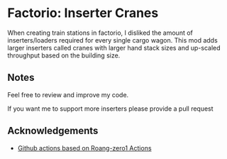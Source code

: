 # Factorio: Inserter Cranes
When creating train stations in factorio, I disliked the amount of inserters/loaders required for every single cargo wagon.
This mod adds larger inserters called cranes with larger hand stack sizes and up-scaled throughput based on the building size.

## Notes
Feel free to review and improve my code.

If you want me to support more inserters please provide a pull request

## Acknowledgements

- [Github actions based on Roang-zero1 Actions](https://github.com/Roang-zero1)
